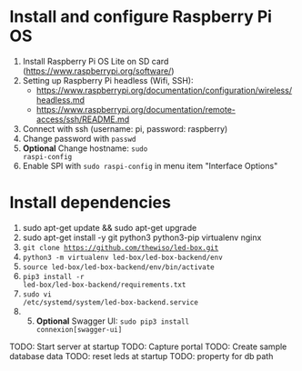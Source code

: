 # Install and configure Raspberry Pi OS
1. Install Raspberry Pi OS Lite on SD card (https://www.raspberrypi.org/software/)
2. Setting up Raspberry Pi headless (Wifi, SSH): 
   - https://www.raspberrypi.org/documentation/configuration/wireless/headless.md
   - https://www.raspberrypi.org/documentation/remote-access/ssh/README.md
3. Connect with ssh (username: pi, password: raspberry)
4. Change password with <code>passwd</code>
5. **Optional** Change hostname: <code>sudo raspi-config</code>
6. Enable SPI with <code>sudo raspi-config</code> in menu item "Interface Options"

# Install dependencies
1. sudo apt-get update && sudo apt-get upgrade
2. sudo apt-get install -y git python3 python3-pip virtualenv nginx
3.  <code>git clone https://github.com/thewiso/led-box.git</code>
4.  <code>python3 -m virtualenv led-box/led-box-backend/env</code>
5.  <code>source led-box/led-box-backend/env/bin/activate</code>
6.  <code>pip3 install -r led-box/led-box-backend/requirements.txt</code>
7.  <code>sudo vi /etc/systemd/system/led-box-backend.service</code>
8.  5. **Optional** Swagger UI: <code>sudo pip3 install connexion[swagger-ui]</code>

TODO: Start server at startup
TODO: Capture portal
TODO: Create sample database data
TODO: reset leds at startup
TODO: property for db path
